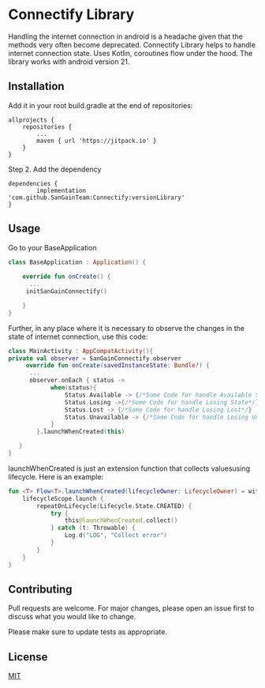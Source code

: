 # Connectify Library

Handling the internet connection in android is a headache given that the methods very often become deprecated. Connectify Library helps to handle internet connection state. Uses Kotlin, coroutines flow under the hood. 
The library works with android version 21.
## Installation

Add it in your root build.gradle at the end of repositories:

	allprojects {
		repositories {
			...
			maven { url 'https://jitpack.io' }
		}
	}
Step 2. Add the dependency

	dependencies {
	        implementation 'com.github.SanGainTeam:Connectify:versionLibrary'
	}

## Usage
Go to your BaseApplication
```kotlin
class BaseApplication : Application() {
    
    override fun onCreate() {
      ...
     initSanGainConnectify()

    }
}
```
Further, in any place where it is necessary to observe the changes in the state of internet connection, use this code:

```kotlin
class MainActivity : AppCompatActivity(){
private val observer = SanGainConnectify.observer
     override fun onCreate(savedInstanceState: Bundle?) {
      ...
      observer.onEach { status ->
            when(status){
                Status.Available -> {/*Some Code for handle Available State*/}
                Status.Losing ->{/*Some Code for handle Losing State*/}
                Status.Lost -> {/*Some Code for handle Losing Lost*/}
                Status.Unavailable -> {/*Some Code for handle Losing Unavailable*/}
            }
        }.launchWhenCreated(this)

   }
}
```
launchWhenCreated is just an extension function that collects values ​​using lifecycle.
Here is an example:

```kotlin
fun <T> Flow<T>.launchWhenCreated(lifecycleOwner: LifecycleOwner) = with(lifecycleOwner) {
    lifecycleScope.launch {
        repeatOnLifecycle(Lifecycle.State.CREATED) {
            try {
                this@launchWhenCreated.collect()
            } catch (t: Throwable) {
                Log.d("LOG", "Collect error")
            }
        }
    }
}

```


## Contributing

Pull requests are welcome. For major changes, please open an issue first
to discuss what you would like to change.

Please make sure to update tests as appropriate.

## License

[MIT](https://choosealicense.com/licenses/mit/)
